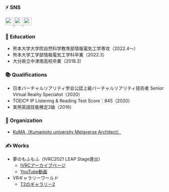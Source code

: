 <!---
- 👋 Hi, I’m @Tom4c3
- 👀 I’m interested in Virtual Reality.
- 🌱 I’m currently learning Unity, C#, and Control Engineering.
- 💞️ I’m looking to collaborate on VR developments.
- 📫 How to reach me : Twitter @T_4c3
--->

<!---
Tom4c3/Tom4c3 is a ✨ special ✨ repository because its `README.md` (this file) appears on your GitHub profile.
You can click the Preview link to take a look at your changes.
--->


### ⚡ SNS

<a href="http://twitter.com/T_4c3">
  <img height="25" src="https://img.shields.io/badge/Twitter--1DA1F2.svg?logo=twitter&style=for-the-badge&url=https%3A%2F%2Ftwitter.com%2Fxrdnk" />
</a>
<a href="https://qiita.com/T_4c3">
  <img height="25" src="https://img.shields.io/badge/Qiita--55C500.svg?logo=qiita&style=for-the-badge">
</a>
<a href="https://www.pixiv.net/users/33003714">
  <img height="25" src="https://img.shields.io/badge/pixiv--1DA1F2.svg?logo=pixiv&style=for-the-badge">
</a>



### 🏫 Education
* 熊本大学大学院自然科学教育部情報電気工学専攻（2022.4～）
* 熊本大学工学部情報電気工学科卒業（2022.3）
* 大分県立中津南高校卒業（2018.3)

### 📚 Qualifications

* 日本バーチャルリアリティ学会公認上級バーチャルリアリティ技術者 Senior Virtual Reality Specialist（2020）
* TOEIC® IP Listening & Reading Test Score：845（2020）
* 実用英語技能検定2級（2016）

### 🎀 Organization
* <a href="https://sites.google.com/view/kuma-vr/home" target="_blank">KuMA（Kumamoto university Metaverse Architect）</a>	

### ✍ Works
* 夢のもふもふ（IVRC2021 LEAP Stage進出）
  * <a href="http://ivrc.net/archive/%E5%A4%A2%E3%81%AE%E3%82%82%E3%81%B5%E3%82%82%E3%81%B52021/">IVRCアーカイブページ</a>
  * <a href="https://www.youtube.com/watch?v=HyIg_uiaX70">YouTube動画</a>
* VRギャラリーワールド
  * <a href="https://cluster.mu/w/65a3273e-43e0-423c-b711-0fcd88d2a871">T2のギャラリー2</a>


<!---
### 🗣️ LT / Session Talk

#### 2022
* バーチャル熊大（熊本大学 DESIGN AWARD 2020入賞）
  * <a href="https://cluster.mu/w/3ad13742-9778-472a-a9ec-2f7bb44319bb">clusterワールド</a>
  * <a href="http://cedec.kumamoto-u.ac.jp/designAward/2020/result.html">熊本大学DESIGN AWARD 2020ページ</a>
* 
--->
